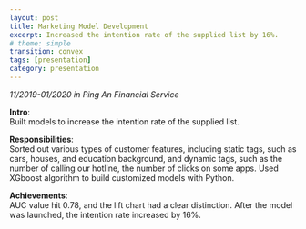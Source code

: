 ```yaml
---
layout: post
title: Marketing Model Development
excerpt: Increased the intention rate of the supplied list by 16%. 
# theme: simple
transition: convex
tags: [presentation]
category: presentation
---
```

_11/2019-01/2020 in Ping An Financial Service_

__Intro__:   
Built models to increase the intention rate of the supplied list.

__Responsibilities__:    
Sorted out various types of customer features, including static tags, such as cars, houses, and education background, and dynamic tags, such as the number of calling our hotline, the number of clicks on some apps. Used XGboost algorithm to build customized models with Python.

__Achievements__:    
AUC value hit 0.78, and the lift chart had a clear distinction. After the model was launched, the intention rate increased by 16%.
